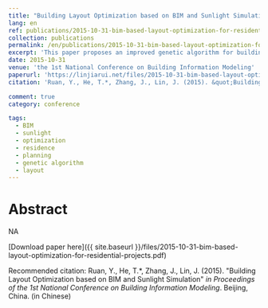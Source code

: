 ```yaml
---
title: "Building Layout Optimization based on BIM and Sunlight Simulation"
lang: en
ref: publications/2015-10-31-bim-based-layout-optimization-for-residential-projects
collection: publications
permalink: /en/publications/2015-10-31-bim-based-layout-optimization-for-residential-projects
excerpt: 'This paper proposes an improved genetic algorithm for building layour optimization based on BIM and sunlight simulation'
date: 2015-10-31
venue: 'the 1st National Conference on Building Information Modeling'
paperurl: 'https://linjiarui.net/files/2015-10-31-bim-based-layout-optimization-for-residential-projects.pdf'
citation: 'Ruan, Y., He, T.*, Zhang, J., Lin, J. (2015). &quot;Building Layout Optimization based on BIM and Sunlight Simulation&quot; <i>in Proceedings of the 1st National Conference on Building Information Modeling</i>. Beijing, China. (in Chinese)'

comment: true
category: conference

tags: 
  - BIM
  - sunlight
  - optimization
  - residence
  - planning
  - genetic algorithm
  - layout
---
```



Abstract
====

NA

[Download paper here]({{ site.baseurl }}/files/2015-10-31-bim-based-layout-optimization-for-residential-projects.pdf)

Recommended citation: Ruan, Y., He, T.*, Zhang, J., Lin, J. (2015). &quot;Building Layout Optimization based on BIM and Sunlight Simulation&quot; <i>in Proceedings of the 1st National Conference on Building Information Modeling</i>. Beijing, China. (in Chinese)